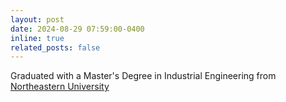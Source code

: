 ```yaml
---
layout: post
date: 2024-08-29 07:59:00-0400
inline: true
related_posts: false
---
```


Graduated with a Master's Degree in Industrial Engineering from [Northeastern University](/assets/img/news_images/grad.jpeg)
